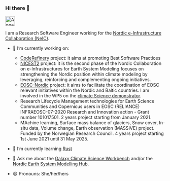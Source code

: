 ### Hi there 👋

<a href="https://dev.to/annefou">
  <img src="https://d2fltix0v2e0sb.cloudfront.net/dev-badge.svg" alt="Anne Fouilloux's DEV Profile" height="30" width="30">
</a>

I am a Research Software Engineer working for the [Nordic e-Infrastructure Collaboration (NeIC)](https://neic.no/). 

- 🔭 I’m currently working on:
  - [CodeRefinery](https://coderefinery.org/) project: it aims at promoting Best Software Practices
  - [NICEST2](https://neic.no/nicest2/) project: it is the second phase of the Nordic Collaboration on e-Infrastructures for Earth System Modeling focuses on strengthening the Nordic position within climate modeling by leveraging, reinforcing and complementing ongoing initiatives.
  - [EOSC-Nordic](https://www.eosc-nordic.eu/) project: it aims to facilitate the coordination of EOSC relevant initiatives within the Nordic and Baltic countries. I am involved in the WP5 on the [climate Science demonstrator](https://nordicesmhub.github.io/eosc-nordic-climate-demonstrator/).
  - Research Lifecycle Management technologies for Earth Science Communities and Copernicus users in EOSC (RELIANCE)  INFRAEOSC-07-2020 Research and Innovation action - Grant number 101017501. 2 years project starting from January 2021. 
  - MAchine learning, Surface mass balance of glaciers, Snow cover, In-situ data, Volume change, Earth observation (MASSIVE) project. Funded by the Norwegian Research Council. 4 years project starting 1st June 2021 until 31 May 2025. 


- 🌱 I’m currently learning [Rust](https://www.rust-lang.org/)

- 💬 Ask me about the [Galaxy Climate Science Workbench](https://climate.usegalaxy.eu/) and/or the [Nordic Earth System Modelling Hub](https://github.com/NordicESMhub/).

- 😄 Pronouns: She/her/hers
<!--
**annefou/annefou** is a ✨ _special_ ✨ repository because its `README.md` (this file) appears on your GitHub profile.

Here are some ideas to get you started:

- 🔭 I’m currently working on ...
- 🌱 I’m currently learning ...
- 👯 I’m looking to collaborate on ...
- 🤔 I’m looking for help with ...
- 💬 Ask me about ...
- 📫 How to reach me: ...
- 😄 Pronouns: ...
- ⚡ Fun fact: ...
-->
